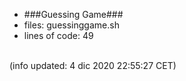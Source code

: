 - ###Guessing Game###
- files: guessinggame.sh
- lines of code: 49
<br>
(info updated:  4 dic 2020 22:55:27 CET)
